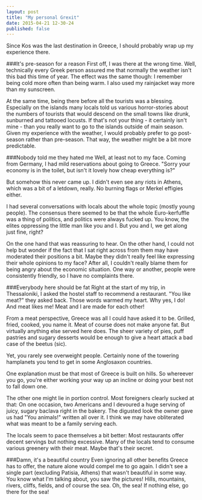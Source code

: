 ```yaml
---
layout: post
title: "My personal Grexit"
date: 2015-04-21 12-30-24
published: false
---
```


Since Kos was the last destination in Greece, I should probably wrap up my experience there.

###It's pre-season for a reason
First off, I was there at the wrong time. Well, technically every Greek person assured me that normally the weather isn't this bad this time of year. The effect was the same though: I remember being cold more often than being warm. I also used my rainjacket way more than my sunscreen.

At the same time, being there before all the tourists was a blessing. Especially on the islands many locals told us various horror-stories about the numbers of tourists that would descend on the small towns like drunk, sunburned and tattooed locusts. If that's not your thing - it certainly isn't mine - than you really want to go to the islands outside of main season. Given my experience with the weather, I would probably prefer to go post-season rather than pre-season. That way, the weather might be a bit more predictable.


###Nobody told me they hated me
Well, at least not to my face. Coming from Germany, I had mild reservations about going to Greece. "Sorry your economy is in the toilet, but isn't it lovely how cheap everything is?"

But somehow this never came up. I didn't even see any riots in Athens, which was a bit of a letdown, really. No burning flags or Merkel effigies either.

I had several conversations with locals about the whole topic (mostly young people). The consensus there seemed to be that the whole Euro-kerfuffle was a thing of politics, and politics were always fucked up. You know, the elites oppressing the little man like you and I. But you and I, we get along just fine, right?

On the one hand that was reassuring to hear. On the other hand, I could not help but wonder if the fact that I sat right across from them may have moderated their positions a bit. Maybe they didn't really feel like expressing their whole opinions to my face? After all, I couldn't really blame them for being angry about the economic situation. One way or another, people were consistently friendly, so I have no complaints there.

###Everybody here should be fat
Right at the start of my trip, in Thessaloniki, I asked the hostel staff to recommend a restaurant. "You like meat?" they asked back. Those words warmed my heart. Why yes, I do! And meat likes me! Meat and I are made for each other!

From a meat perspective, Greece was all I could have asked it to be. Grilled, fried, cooked, you name it. Meat of course does not make anyone fat. But virtually anything else served here does. The sheer variety of pies, puff pastries and sugary desserts would be enough to give a heart attack a bad case of the beetus (sic).

Yet, you rarely see overweight people. Certainly none of the towering hamplanets you tend to get in some Anglosaxon countries.

One explanation must be that most of Greece is built on hills. So whereever you go, you're either working your way up an incline or doing your best not to fall down one. 

The other one might lie in portion control. Most foreigners clearly sucked at that: On one occasion, two Americans and I devoured a huge serving of juicy, sugary baclava right in the bakery. The digusted look the owner gave us had "You animals!" written all over it. I think we may have obliterated what was meant to be a family serving each.

The locals seem to pace themselves a bit better: Most restaurants offer decent servings but nothing excessive. Many of the locals tend to consume various greenery with their meat. Maybe that's their secret.

###Damn, it's a beautiful country
Even ignoring all other benefits Greece has to offer, the nature alone would compel me to go again. I didn't see a single part (excluding Patisia, Athens) that wasn't beautiful in some way. You know what I'm talking about, you saw the pictures! Hills, mountains, rivers, cliffs, fields, and of course the sea. Oh, the sea! If nothing else, go there for the sea!